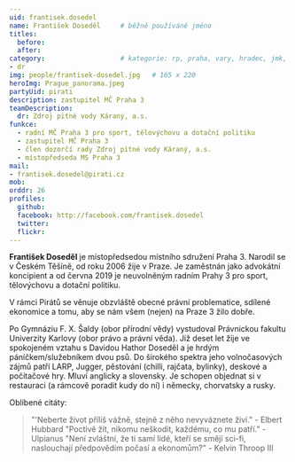 ```yaml
---
uid: frantisek.dosedel
name: František Doseděl  	# běžně používáné jméno
titles:
  before: 
  after: 
category:                 	# kategorie: rp, praha, vary, hradec, jmk, senat
- dr
img: people/frantisek-dosedel.jpg   # 165 x 220
heroImg: Prague_panorama.jpeg
partyUid: pirati
description: zastupitel MČ Praha 3
teamDescription:
  dr: Zdroj pitné vody Káraný, a.s.
funkce:
  - radní MČ Praha 3 pro sport, tělovýchovu a dotační politiku
  - zastupitel MČ Praha 3
  - člen dozorčí rady Zdroj pitné vody Káraný, a.s.
  - místopředseda MS Praha 3
mail: 
- frantisek.dosedel@pirati.cz
mob:
orddr: 26
profiles:
  github:       
  facebook: http://facebook.com/frantisek.dosedel
  twitter: 		  
  flickr:		  
---
```


**František Doseděl** je místopředsedou místního sdružení Praha 3. Narodil se v Českém Těšíně, od roku 2006 žije v Praze. Je zaměstnán jako advokátní koncipient a od června 2019 je neuvolněným radním Prahy 3 pro sport, tělovýchovu a dotační politiku.

V rámci Pirátů se věnuje obzvláště obecné právní problematice, sdílené ekonomice a tomu, aby se nám všem (nejen) na Praze 3 žilo dobře.

Po Gymnáziu F. X. Šaldy (obor přírodní vědy) vystudoval Právnickou fakultu Univerzity Karlovy (obor právo a právní věda). Již deset let žije ve spokojeném vztahu s Davidou Hathor Doseděl a je hrdým páníčkem/služebníkem dvou psů. Do širokého spektra jeho volnočasových zájmů patří LARP, Jugger, pěstování (chilli, rajčata, bylinky), deskové a počítačové hry. Mluví anglicky a slovensky. Je schopen objednat si v restauraci (a rámcově poradit kudy do ní) i německy, chorvatsky a rusky.

Oblíbené citáty: 
>"'Neberte život příliš vážně, stejně z něho nevyváznete živí." - Elbert Hubbard 
>"Poctivě žít, nikomu neškodit, každému, co mu patří." - Ulpianus 
>"Není zvláštní, že ti samí lidé, kteří se smějí sci-fi, naslouchají předpovědím počasí a ekonomům?" - Kelvin Throop III
